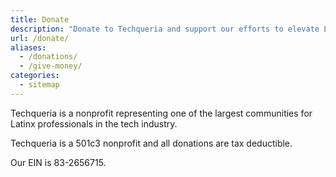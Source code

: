 ```yaml
---
title: Donate
description: "Donate to Techqueria and support our efforts to elevate Latinx in Tech."
url: /donate/
aliases:
  - /donations/
  - /give-money/
categories:
  - sitemap
---
```


Techqueria is a nonprofit representing one of the largest communities for Latinx professionals in the tech industry.

Techqueria is a 501c3 nonprofit and all donations are tax deductible.

Our EIN is 83-2656715.

